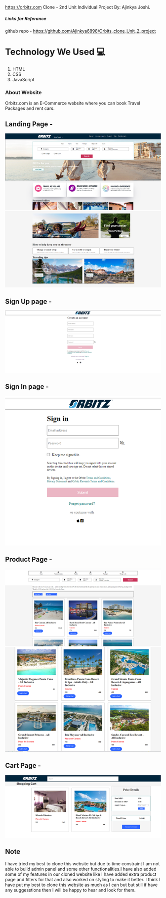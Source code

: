 https://orbitz.com Clone - 2nd Unit Individual Project By: Ajinkya Joshi.

<h5>Links for Referance</h5>

github repo - https://github.com/Ajinkya6898/Orbits_clone_Unit_2_project

<h1> Technology We Used 💻 </h1>

<ol>
  <li>
    HTML
  </li>
  <li>
    CSS
  </li>
  <li>
    JavaScript
  </li>
  </ol>
  
  <h3>About Website </h3>
  <p>Orbitz.com is an E-Commerce website where you can book Travel Packages and rent cars. </p>
  
  <h2>Landing Page - </h2>
  
  <img src="https://github.com/Ajinkya6898/Orbits_clone_Unit_2_project/blob/main/orbitz/landing%20page.PNG">
  
  <img src="https://github.com/Ajinkya6898/Orbits_clone_Unit_2_project/blob/main/orbitz/landing%20page_2.PNG">
  
  <h2>Sign Up page - </h2>
  <img src="https://github.com/Ajinkya6898/Orbits_clone_Unit_2_project/blob/main/orbitz/sign%20up.PNG">
  
   <h2>Sign In page - </h2>
  <img src="https://github.com/Ajinkya6898/Orbits_clone_Unit_2_project/blob/main/orbitz/sign%20in.PNG">
  
   <h2>Product Page - </h2>
   <img src="https://github.com/Ajinkya6898/Orbits_clone_Unit_2_project/blob/main/orbitz/product%20page.PNG">
   <img src="https://github.com/Ajinkya6898/Orbits_clone_Unit_2_project/blob/main/orbitz/product%20page_2.PNG">
  
  <h2>Cart Page - </h2>   
   <img src="https://github.com/Ajinkya6898/Orbits_clone_Unit_2_project/blob/main/orbitz/cart%20page.PNG">
   
   <h2>Note </h2>
   <p>I have tried my best to clone this website but due to time constraint I am not able to build admin panel and some other functionalities.I have also added some of my features in our cloned website like I have added extra product page and filters for that and also worked on styling to make it better. I think I have put my best to clone this website as much as I can but but still if have any suggesstions then I will be happy to hear and look for them.</p>
